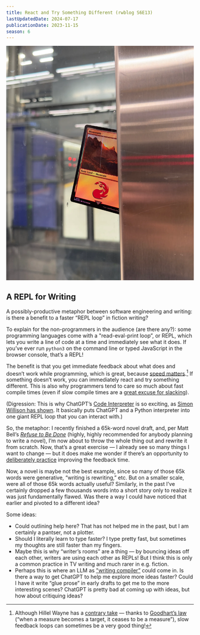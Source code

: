 ```yaml
---
title: React and Try Something Different (rwblog S6E13)
lastUpdatedDate: 2024-07-17
publicationDate: 2023-11-15
season: 6
---
```


![A Magic: The Gathering card stuck in a Muni station](../../assets/newsletters/magic_card.webp)

## A REPL for Writing

A possibly-productive metaphor between software engineering and writing: is there a benefit to a faster “REPL loop” in fiction writing?

To explain for the non-programmers in the audience (are there any?): some programming languages come with a "read-eval-print loop”, or REPL, which lets you write a line of code at a time and immediately see what it does. If you’ve ever run `python3` on the command line or typed JavaScript in the browser console, that’s a REPL!

The benefit is that you get immediate feedback about what does and doesn’t work while programming, which is great, because [speed matters](https://jsomers.net/blog/speed-matters).[^1] If something doesn’t work, you can immediately react and try something different. This is also why programmers tend to care so much about fast compile times (even if slow compile times are a [great excuse for slacking](https://xkcd.com/303/)).

(Digression: This is why ChatGPT’s [Code Interpreter](https://openai.com/blog/chatgpt-plugins#code-interpreter) is so exciting, as [Simon Willison has shown](https://simonwillison.net/2023/Apr/12/code-interpreter/). It basically puts ChatGPT and a Python interpreter into one giant REPL loop that you can interact with.)

So, the metaphor: I recently finished a 65k-word novel draft, and, per Matt Bell’s [_Refuse to Be Done_](https://search.worldcat.org/title/1258217677) (highly, highly recommended for anybody planning to write a novel), I’m now about to throw the whole thing out and rewrite it from scratch. Now, that’s a great exercise — I already see so many things I want to change — but it does make me wonder if there’s an opportunity to [deliberately practice](https://andymatuschak.org/sight-reading/) improving the feedback time.

Now, a novel is maybe not the best example, since so many of those 65k words were generative, “writing is rewriting,” etc. But on a smaller scale, were all of those 65k words actually useful? Similarly, in the past I’ve certainly dropped a few thousands words into a short story only to realize it was just fundamentally flawed. Was there a way I could have noticed that earlier and pivoted to a different idea?

Some ideas:

- Could outlining help here? That has not helped me in the past, but I am certainly a pantser, not a plotter.
- Should I literally learn to type faster? I type pretty fast, but sometimes my thoughts are still faster than my fingers.
- Maybe this is why “writer’s rooms” are a thing — by bouncing ideas off each other, writers are using each other as REPLs! But I think this is only a common practice in TV writing and much rarer in e.g. fiction.
- Perhaps this is where an LLM as ["writing compiler”](https://rwblickhan.org/newsletters/in-which-i-wax-nostalgic-for-my-lost-youth/#writing-compiler) could come in. Is there a way to get ChatGPT to help me explore more ideas faster? Could I have it write “glue prose” in early drafts to get me to the more interesting scenes? ChatGPT is pretty bad at coming up with ideas, but how about critiquing ideas?

[^1]: Although Hillel Wayne has a [contrary take](https://buttondown.email/hillelwayne/archive/in-defense-of-slow-feedback-loops/) — thanks to [Goodhart’s law](https://en.wikipedia.org/wiki/Goodhart%27s_law) (“when a measure becomes a target, it ceases to be a measure”), slow feedback loops can sometimes be a very good thing!